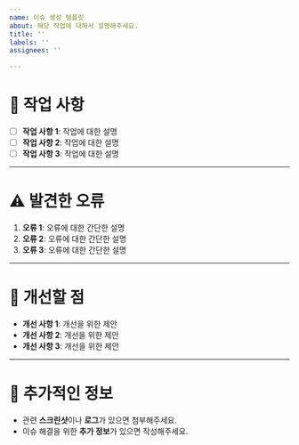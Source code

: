 ```yaml
---
name: 이슈 생성 템플릿
about: 해당 작업에 대해서 설명해주세요.
title: ''
labels: ''
assignees: ''

---
```


# 📝 작업 사항

- [ ] **작업 사항 1**: 작업에 대한 설명
- [ ] **작업 사항 2**: 작업에 대한 설명
- [ ] **작업 사항 3**: 작업에 대한 설명

---

# ⚠️ 발견한 오류

1. **오류 1**: 오류에 대한 간단한 설명
2. **오류 2**: 오류에 대한 간단한 설명
3. **오류 3**: 오류에 대한 간단한 설명

---

# 🔧 개선할 점

- **개선 사항 1**: 개선을 위한 제안
- **개선 사항 2**: 개선을 위한 제안
- **개선 사항 3**: 개선을 위한 제안

---

# 📸 추가적인 정보

- 관련 **스크린샷**이나 **로그**가 있으면 첨부해주세요.
- 이슈 해결을 위한 **추가 정보**가 있으면 작성해주세요.
